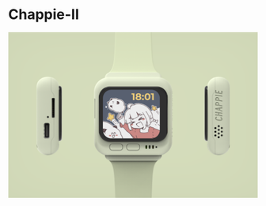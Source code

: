 # Chappie-II

![](https://github.com/Forairaaaaa/Chappie-II/blob/main/Pics/Chappie-II_Cover_43.png?raw=true)